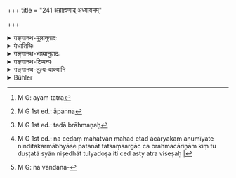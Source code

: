 +++
title = "241 अब्राह्मणाद् अध्यायनम्"

+++

<details><summary>गङ्गानथ-मूलानुवादः</summary>

In abnormal times of difficulty learning from a non-Brāhmaṇa has been enjoined, as also the serving of such a teacher, in the shape of following him, during the course of study.—(241)
</details>

<details><summary>मेधातिथिः</summary>

अयं त्व् अत्र[^५७८] विधिः । आपद्[^५७९] ब्राह्मणाध्यापकभावः । आपदः काल **आपत्कालः** । आपद् इत्येव सिद्धे कालग्रहणं वृत्तपूरणार्थम् । पाठान्तरम् आपत्कल्प इति । कल्पनं कल्प आपद्य् एषां कल्पना विधीयते उपदिश्यते । यद् आचार्यः प्रारब्धाध्यपनः प्रायश्चित्तेनान्येन वा निमित्तेन शिष्यं हित्वा देशान्तरं व्रजेत्, न च ब्राह्मणो ऽन्यो ऽध्यापकस् तस्मिन् देशे लभ्यते, बालत्वाद् दूरदेशगमनम् अशक्यम्, तदा ऽब्राह्मणात्[^५८०] क्षत्रियात् तदभावे वैश्याद् अध्ययनम् । प्रकृतत्वात्, "वेदः कृत्स्नः" (म्ध् २.१६५) इति, वेदग्रहणं विधीयते । 


[^५८०]:
     M G 1st ed.: tadā brāhmaṇaḥ


[^५७९]:
     M G 1st ed.: āpanna


[^५७८]:
     M G: ayaṃ tatra

- यद्य् अप्य् अत्राब्राह्मणशब्दो ब्राह्मणजातेर् अन्यत्र जातित्रये वर्तमानं पुरुषत्वम् आचष्टे, तथापि नेह शूद्रस्य ग्रहणम्, तस्याध्यापनाधिकाराभावात् । सत्य् अध्ययने ऽध्यापकत्वम् । अथ "शास्त्रातिक्रमेण शूद्रस्याप्य् अधितवेदत्वस्य संभवः, क्षत्रियवैशययोर् अध्यापकत्वस्येव" । तद् अपि न । यतो धारणे शरीरभेदस् तस्याम्नातः । ततो दण्डमहत्वान् महद् एतद् अकार्यम् अनुमीयते । निन्दितकर्माभ्यासे पतनं तत्संसर्गाच् च ब्रह्मचारिणो ऽत्यन्तदुष्टता स्यात्[^५८१] । "क्षत्रियवैशयोर् अध्यापकत्वनिषेधात् निषेधात् तुल्यदोषः" इति चेद् अस्त्य् अत्र विशेषः । यत्र दण्डप्रायश्चित्ते गुरुणी तत्र महादोषता, स्वपयोस् तु स्वल्पदोषता । न च क्षत्रियवैश्ययोर् अध्यापने महती दण्डप्रायश्चित्ते, शूद्रसेव । किं च द्वे निन्दिते कर्मण्य् अध्ययनम् अध्यापनं च, क्षत्रियवैश्ययोस् त्व् एकम् एव । निषिद्धाध्यापनसंसर्गस् त्व् अनेनैवानुज्ञातः, नासौ दोषकरः । निषिद्धाध्ययनेन तु शूद्रेण संसर्गे न किंचित् प्रंआणम् अस्ति । 


[^५८१]:
     M G 1st ed.: na cedaṃ mahatvān mahad etad ācāryakam anumīyate ninditakarmābhyāse patanāt tatsaṃsargāc ca brahmacāriṇām kiṃ tu duṣṭatā syān niṣedhāt tulyadoṣa iti ced asty atra viśeṣaḥ |

- **अनुव्रज्या च शुश्रूषा** । वन्दनपादप्रक्षालनादिशुश्रूषाप्रतिषेधार्थम्[^५८२] अनुव्रज्यैव शुश्रूषा, नान्येति । **यावद् अध्ययनं** यावद् ग्रहणम् ॥ २.२४१ ॥


[^५८२]:
     M G: na vandana-
</details>

<details><summary>गङ्गानथ-भाष्यानुवादः</summary>

This verse contains the injunction.

The ‘*difficulty*’ here meant is *the absence of a teacher*. The compound ‘*āpatkālaḥ*’ is to be expounded as ‘*āpadaḥ kalaḥ*,’ ‘*time of difficulty*.’ What is meant to be expressed being obtained from the term ‘*difficulty*’ alone, the additional term ‘*time*’ only serves to fill up the metre.

‘*Āpatkalpe*’ is another reading. The meaning in this case would be tbat the ‘*kalpa*,’ ‘*kalpana*,’ *assumption*, of these is permitted during difficulties.

If the preceptor, after having begun the course of teaching, should happen, either on account of an expiatory rite or of some other reason, to abandon the pupil and go to another place,—and no other Brāhmaṇa-teacher is available,—and the pupil himself being too young, is unable to go to another place,—then he may receive teaching even from a non-Brāhmaṇa; *i.e*., from the *Kṣatriya*, and in his absence, from the Vaiśya. In view of the context, which began with the mention of the ‘learning of the entire Veda’ (165), the ‘*learning*’ here enjoined is the *getting up of the Veda*.

Though the term ‘*non-Brāhmaṇa*’ denoting all the three castes, except the Brāhmaṇa, stands for *all men*, yet the *Śūdra* could not be meant here; for the *Śūdra* is not entitled to learn the Veda; and it is only when one has *learnt* something that he can *teach* it.

“But by transgressing the scriptural ordinance, the Śūdra also might learn the Veda, just as the Kṣatriya and the Vaiśya do the work of teaching (which is not permitted).”

This also cannot be; because it has been laid down that if the *Śūdra* happens to learn the Veda, his body should be cut up. And since the penalty is so severe, it follows that the act is a grievous sin; and one who commits a grevious sin is regarded as ‘fallen’; so that if the Religious Student associated with a ‘fallen’ person, he would render himself extremely defiled.

“But the act of teaching has been prohibited for the Kṣatriya and the Vaiśya also; so that the same guilt would be incurred in their case.”

There is a difference between the two cases. That act is to be regarded as extremely heinous in connection with which the scriptures prescribe heavy penalties and expiation; while that in connection with which the penalty and expiation prescribed are slight, should be regarded as slight. In connection with the work of teaching done by the *Kṣatriya* and the *Vaiśya*, the penalty and expiation laid down are not heavy, as they are in the case of the *Śūdra*. Further, in the case of the
*Śūdra*, there would he two prohibited acts—that of *learning* the Veda,
and that of *teaching* it; while in the case of the *Kṣatriya*, there is only one,—that of *teaching*. Then, as regards the pupil associating with one who does the work of teaching in contravention of the law,—such associating h as been permitted by the present verse itself; hence it cannot be regarded as leading to defilement; for associating with the Śūdra, who learns the Veda in contravention to law, on the other hand, there is no authority at all.

‘*Anuvrajyā* *ca śuśrūṣā*,’ ‘*service the shape of following*’;—this is meant to prohibit such service as *saluting, washing the feet*, and so forth.

‘*During the course of study*’;—*i.e*., during the time required for the getting up of the text.—(241)
</details>

<details><summary>गङ्गानथ-टिप्पन्यः</summary>

This verse is quoted in *Vīramitrodaya* (Saṃskāra, p. 513) in support of the view that under abnormal circumstances learning may be acquired from the Kṣatriya and the rest also; where it is explained that the ‘following’ here laid down is to be done only during the time that the study is being carried on; and the implication of the mention of this alone is that the other forms of ‘service’ are excluded; (such as washing of the feet and the,like; this is in agreement with Medhātithi);—and that ‘learning’ here includes *gems* and other things also.

The verse is quoted also in *Vidhānapārijāta* (p. 519);—in
*Saṃskāramayūkha* (p. 52), which explains that the ‘distress,’ ‘*āpat*’
meant here is the absence of a *Brāhmaṇa* teacher, and that in the case of the non *-Brāhmaṇa* teacher, there is to be mere ‘following,’ no feet-washing and the like;—in *Saṃskāraratnamālā* (p. 325), which adds the same notes and explains ‘abrāhmaṇa’ as ‘ Kṣatriya or Vaiśya’;—and in
*Smṛticandrikā* (Saṃskāra, p. 143), which says ‘following’ is the only
‘service’ to be rendered, and that also only during the course of study.

This verse is quoted in *Parāśaramādhava* (Ācāra, p. 458) in support of the view that the rules laid down regarding life-long studentship pertain only to cases where the Teacher is a duly qualified
*Brāhmaṇa*;—in *Madanapārijāta* (p. 109) to the effect that life-long
studentship is permissible under a *fully efficient Brāhmaṇa Teacher*;—and in *Vīramitrodaya* (Saṃskāra, p. 549), where also it is pointed out that the rules relating to life-long studentship laid down below (under verses 247 *et. seq*.) pertain to cases where the teacher is a fully qualified *Brāhmaṇa*.

This verse is quoted in *Aparārka* (p. 72) in support of the view that in the event of having a Kṣatriya or some other caste for his ‘teacher,’ the Brāhmaṇa shall not take up life-long residence under him,—nor with a Brāhmaṇa who is not fit to expound the Veda;—also in *Smṛticandrikā* (Saṃskāra, p. 168).
</details>

<details><summary>गङ्गानथ-तुल्य-वाक्यानि</summary>

**(verses 241-242)  
**

*Gautama* (7.1.3).—‘In times of distress the Brāhmaṇa may acquire
knowledge from the non-Brāhmaṇa;—there should be following and service of such Teacher;—but after completion of the study, the Brāhmaṇa is to be treated as superior.’

*Baudhāyana* (1.2.42-43).—‘One may read under a non-Brāhmaṇa also,
during times of distress;—so long as he is reading under him, he should follow him, and attend upon him.’

*Āpastamba Dharmasūtra* (2.4.25-27).—‘In times of distress, the Brāhmaṇa
may study under the Kṣatriya or the Vaiśya;—these teachers should be followed;—but after the study, the Brāhmaṇa should have precedence.’

*Devala* (Vīramitrodaya-Saṃskāra, pp. 513-514).—‘Wife, Knowledge,
Dharma, Purity, Literary Sayings, and the various Arts,—these may be acquired from all.’
</details>

<details><summary>Bühler</summary>

241	It is prescribed that in times of distress (a student) may learn (the Veda) from one who is not a Brahmana; and that he shall walk behind and serve (such a) teacher, as long as the instruction lasts.
</details>
